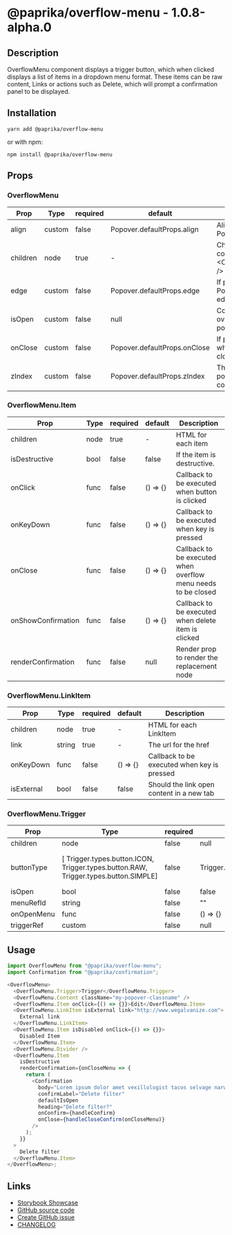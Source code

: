 <!-- start: Autogenerated - do not modify -->

# @paprika/overflow-menu - 1.0.8-alpha.0

## Description

OverflowMenu component displays a trigger button, which when clicked displays a list of items in a dropdown menu format. These items can be raw content, Links or actions such as Delete, which will prompt a confirmation panel to be displayed.

## Installation

```
yarn add @paprika/overflow-menu
```

or with npm:

```
npm install @paprika/overflow-menu
```

## Props

### OverflowMenu

| Prop     | Type   | required | default                      | Description                                                  |
| -------- | ------ | -------- | ---------------------------- | ------------------------------------------------------------ |
| align    | custom | false    | Popover.defaultProps.align   | Alignment of the Popover                                     |
| children | node   | true     | -                            | Children should consist of <OverflowMenu.Item />             |
| edge     | custom | false    | Popover.defaultProps.edge    | If provided, will align Popover to specified edge of Trigger |
| isOpen   | custom | false    | null                         | Control if the overflow menu popover open.                   |
| onClose  | custom | false    | Popover.defaultProps.onClose | If provided, will fire when the Popover is closed            |
| zIndex   | custom | false    | Popover.defaultProps.zIndex  | The z-index for the popover / confirmation                   |

### OverflowMenu.Item

| Prop               | Type | required | default  | Description                                                   |
| ------------------ | ---- | -------- | -------- | ------------------------------------------------------------- |
| children           | node | true     | -        | HTML for each item                                            |
| isDestructive      | bool | false    | false    | If the item is destructive.                                   |
| onClick            | func | false    | () => {} | Callback to be executed when button is clicked                |
| onKeyDown          | func | false    | () => {} | Callback to be executed when key is pressed                   |
| onClose            | func | false    | () => {} | Callback to be executed when overflow menu needs to be closed |
| onShowConfirmation | func | false    | () => {} | Callback to be executed when delete item is clicked           |
| renderConfirmation | func | false    | null     | Render prop to render the replacement node                    |

### OverflowMenu.LinkItem

| Prop       | Type   | required | default  | Description                                 |
| ---------- | ------ | -------- | -------- | ------------------------------------------- |
| children   | node   | true     | -        | HTML for each LinkItem                      |
| link       | string | true     | -        | The url for the href                        |
| onKeyDown  | func   | false    | () => {} | Callback to be executed when key is pressed |
| isExternal | bool   | false    | false    | Should the link open content in a new tab   |

### OverflowMenu.Trigger

| Prop       | Type                                                                                | required | default                     | Description                         |
| ---------- | ----------------------------------------------------------------------------------- | -------- | --------------------------- | ----------------------------------- |
| children   | node                                                                                | false    | null                        |                                     |
| buttonType | [ Trigger.types.button.ICON, Trigger.types.button.RAW, Trigger.types.button.SIMPLE] | false    | Trigger.types.button.SIMPLE | Determine the styling of the button |
| isOpen     | bool                                                                                | false    | false                       |                                     |
| menuRefId  | string                                                                              | false    | ""                          |                                     |
| onOpenMenu | func                                                                                | false    | () => {}                    |                                     |
| triggerRef | custom                                                                              | false    | null                        |                                     |

<!-- end: Autogenerated - do not modify -->
<!-- content -->

## Usage

```js
import OverflowMenu from "@paprika/overflow-menu";
import Confirmation from "@paprika/confirmation";

<OverflowMenu>
  <OverflowMenu.Trigger>Trigger</OverflowMenu.Trigger>
  <OverflowMenu.Content className="my-popover-classname" />
  <OverflowMenu.Item onClick={() => {}}>Edit</OverflowMenu.Item>
  <OverflowMenu.LinkItem isExternal link="http://www.wegalvanize.com">
    External link
  </OverflowMenu.LinkItem>
  <OverflowMenu.Item isDisabled onClick={() => {}}>
    Disabled Item
  </OverflowMenu.Item>
  <OverflowMenu.Divider />
  <OverflowMenu.Item
    isDestructive
    renderConfirmation={onCloseMenu => {
      return (
        <Confirmation
          body="Lorem ipsum dolor amet vexillologist tacos selvage narwhal butcher twee ethical hot chicken."
          confirmLabel="Delete filter"
          defaultIsOpen
          heading="Delete filter?"
          onConfirm={handleConfirm}
          onClose={handleCloseConfirm(onCloseMenu)}
        />
      );
    }}
  >
    Delete filter
  </OverflowMenu.Item>
</OverflowMenu>;
```

<!-- eoContent -->

## Links

- [Storybook Showcase](https://paprika.highbond.com/?path=/story/buttons-overflowmenu--showcase)
- [GitHub source code](https://github.com/acl-services/paprika/tree/master/packages/OverflowMenu/src)
- [Create GitHub issue](https://github.com/acl-services/paprika/issues/new?label=[]&title=@paprika/overflow-menu%20[help]:%20your%20short%20description&body=%0A%23%20Help%20wanted%0A%0A%23%23%20Please%20write%20your%20question.%0A*A%20clear%20and%20concise%20description%20of%20what%20the%20question%20is*%0A%0A%23%23%20Additional%20context%0A*Add%20any%20other%20context%20or%20screenshots%20about%20your%20question%20here.*%0A)
- [CHANGELOG](https://github.com/acl-services/paprika/tree/master/packages/OverflowMenu/CHANGELOG.md)
